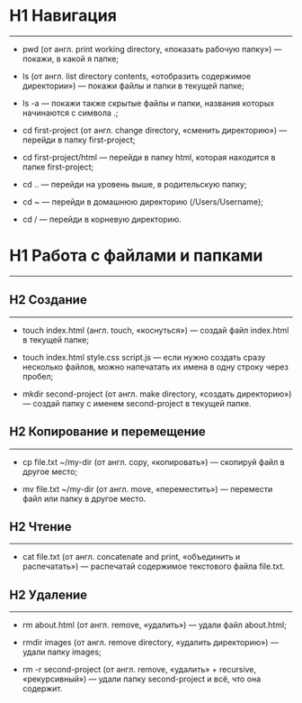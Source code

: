 # H1 Навигация
---

* pwd (от англ. print working directory, «показать рабочую папку») — покажи, в какой я папке;  

* ls (от англ. list directory contents, «отобразить содержимое директории») — покажи файлы и папки в текущей папке;  

* ls -a — покажи также скрытые файлы и папки, названия которых начинаются с символа .;  

* cd first-project (от англ. change directory, «сменить директорию») — перейди в папку first-project;  

* cd first-project/html — перейди в папку html, которая находится в папке first-project;  

* cd .. — перейди на уровень выше, в родительскую папку;  

* cd ~ — перейди в домашнюю директорию (/Users/Username);  

* cd / — перейди в корневую директорию.  

# H1 Работа с файлами и папками  
---

## H2 Создание
---

* touch index.html (англ. touch, «коснуться») — создай файл index.html в текущей папке;  

* touch index.html style.css script.js — если нужно создать сразу несколько файлов, можно напечатать их имена в одну строку через пробел;  

* mkdir second-project (от англ. make directory, «создать директорию») — создай папку с именем second-project в текущей папке.  

## H2 Копирование и перемещение
---

* cp file.txt ~/my-dir (от англ. copy, «копировать») — скопируй файл в другое место;  

* mv file.txt ~/my-dir (от англ. move, «переместить») — перемести файл или папку в другое место.  

## H2 Чтение
---

* cat file.txt (от англ. concatenate and print, «объединить и распечатать») — распечатай содержимое текстового файла file.txt.  

## H2 Удаление
---

* rm about.html (от англ. remove, «удалить») — удали файл about.html;  

* rmdir images (от англ. remove directory, «удалить директорию») — удали папку images;  

* rm -r second-project (от англ. remove, «удалить» + recursive, «рекурсивный») — удали папку second-project и всё, что она содержит.  

